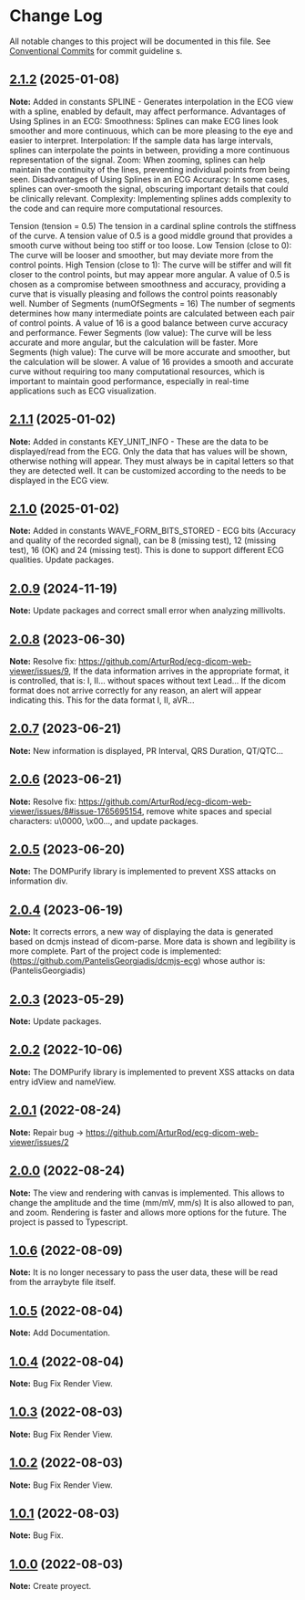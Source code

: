 # Change Log

All notable changes to this project will be documented in this file.
See [Conventional Commits](https://conventionalcommits.org) for commit guideline
s.

## [2.1.2](https://github.com/ArturRod/ecg-dicom-web-viewer) (2025-01-08)

**Note:** Added in constants SPLINE - Generates interpolation in the ECG view with a spline, enabled by default, may affect performance.
Advantages of Using Splines in an ECG:
Smoothness: Splines can make ECG lines look smoother and more continuous, which can be more pleasing to the eye and easier to interpret.
Interpolation: If the sample data has large intervals, splines can interpolate the points in between, providing a more continuous representation of the signal.
Zoom: When zooming, splines can help maintain the continuity of the lines, preventing individual points from being seen.
Disadvantages of Using Splines in an ECG
Accuracy: In some cases, splines can over-smooth the signal, obscuring important details that could be clinically relevant.
Complexity: Implementing splines adds complexity to the code and can require more computational resources.

Tension (tension = 0.5)
The tension in a cardinal spline controls the stiffness of the curve. A tension value of 0.5 is a good middle ground that provides a smooth curve without being too stiff or too loose.
Low Tension (close to 0): The curve will be looser and smoother, but may deviate more from the control points.
High Tension (close to 1): The curve will be stiffer and will fit closer to the control points, but may appear more angular.
A value of 0.5 is chosen as a compromise between smoothness and accuracy, providing a curve that is visually pleasing and follows the control points reasonably well.
Number of Segments (numOfSegments = 16)
The number of segments determines how many intermediate points are calculated between each pair of control points. A value of 16 is a good balance between curve accuracy and performance.
Fewer Segments (low value): The curve will be less accurate and more angular, but the calculation will be faster.
More Segments (high value): The curve will be more accurate and smoother, but the calculation will be slower.
A value of 16 provides a smooth and accurate curve without requiring too many computational resources, which is important to maintain good performance, especially in real-time applications such as ECG visualization.

## [2.1.1](https://github.com/ArturRod/ecg-dicom-web-viewer) (2025-01-02)

**Note:** Added in constants KEY_UNIT_INFO - These are the data to be displayed/read from the ECG. Only the data that has values ​​will be shown, otherwise nothing will appear. They must always be in capital letters so that they are detected well. It can be customized according to the needs to be displayed in the ECG view. 

## [2.1.0](https://github.com/ArturRod/ecg-dicom-web-viewer) (2025-01-02)

**Note:** Added in constants WAVE_FORM_BITS_STORED - ECG bits (Accuracy and quality of the recorded signal), can be 8 (missing test), 12 (missing test), 16 (OK) and 24 (missing test). This is done to support different ECG qualities. Update packages.

## [2.0.9](https://github.com/ArturRod/ecg-dicom-web-viewer) (2024-11-19)

**Note:** Update packages and correct small error when analyzing millivolts.

## [2.0.8](https://github.com/ArturRod/ecg-dicom-web-viewer) (2023-06-30)

**Note:** Resolve fix: https://github.com/ArturRod/ecg-dicom-web-viewer/issues/9, If the data information arrives in the appropriate format, it is controlled, that is: I, II... without spaces without text Lead... If the dicom format does not arrive correctly for any reason, an alert will appear indicating this. This for the data format I, II, aVR...

## [2.0.7](https://github.com/ArturRod/ecg-dicom-web-viewer) (2023-06-21)

**Note:** New information is displayed, PR Interval, QRS Duration, QT/QTC...

## [2.0.6](https://github.com/ArturRod/ecg-dicom-web-viewer) (2023-06-21)

**Note:** Resolve fix: https://github.com/ArturRod/ecg-dicom-web-viewer/issues/8#issue-1765695154, remove white spaces and special characters: u\0000, \x00..., and update packages.

## [2.0.5](https://github.com/ArturRod/ecg-dicom-web-viewer) (2023-06-20)

**Note:** The DOMPurify library is implemented to prevent XSS attacks on information div.

## [2.0.4](https://github.com/ArturRod/ecg-dicom-web-viewer) (2023-06-19)

**Note:** It corrects errors, a new way of displaying the data is generated based on dcmjs instead of dicom-parse. More data is shown and legibility is more complete.
Part of the project code is implemented: (https://github.com/PantelisGeorgiadis/dcmjs-ecg) whose author is: (PantelisGeorgiadis)

## [2.0.3](https://github.com/ArturRod/ecg-dicom-web-viewer) (2023-05-29)

**Note:** Update packages.

## [2.0.2](https://github.com/ArturRod/ecg-dicom-web-viewer) (2022-10-06)

**Note:** The DOMPurify library is implemented to prevent XSS attacks on data entry idView and nameView.

## [2.0.1](https://github.com/ArturRod/ecg-dicom-web-viewer) (2022-08-24)

**Note:** Repair bug -> https://github.com/ArturRod/ecg-dicom-web-viewer/issues/2

## [2.0.0](https://github.com/ArturRod/ecg-dicom-web-viewer) (2022-08-24)

**Note:** The view and rendering with canvas is implemented. This allows to change the amplitude and the time (mm/mV, mm/s) It is also allowed to pan, and zoom.
Rendering is faster and allows more options for the future. The project is passed to Typescript.

## [1.0.6](https://github.com/ArturRod/ecg-dicom-web-viewer) (2022-08-09)

**Note:** It is no longer necessary to pass the user data, these will be read from the arraybyte file itself.

## [1.0.5](https://github.com/ArturRod/ecg-dicom-web-viewer) (2022-08-04)

**Note:** Add Documentation.

## [1.0.4](https://github.com/ArturRod/ecg-dicom-web-viewer) (2022-08-04)

**Note:** Bug Fix Render View.

## [1.0.3](https://github.com/ArturRod/ecg-dicom-web-viewer) (2022-08-03)

**Note:** Bug Fix Render View.

## [1.0.2](https://github.com/ArturRod/ecg-dicom-web-viewer) (2022-08-03)

**Note:** Bug Fix Render View.

## [1.0.1](https://github.com/ArturRod/ecg-dicom-web-viewer) (2022-08-03)

**Note:** Bug Fix.

## [1.0.0](https://github.com/ArturRod/ecg-dicom-web-viewer) (2022-08-03)

**Note:** Create proyect.
